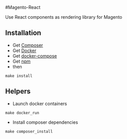 #Magento-React

Use React components as rendering library for Magento

## Installation
* Get [Composer](https://getcomposer.org/)
* Get [Docker](https://docs.docker.com/)
* Get [docker-compose](https://docs.docker.com/compose/)
* Get [npm](https://www.npmjs.com/)
* then
```
make install
```

## Helpers
* Launch docker containers
```
make docker_run
```
* Install composer dependencies
```
make composer_install
```
